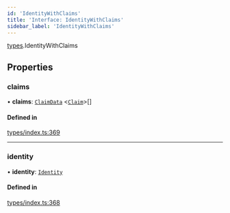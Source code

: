 ```yaml
---
id: 'IdentityWithClaims'
title: 'Interface: IdentityWithClaims'
sidebar_label: 'IdentityWithClaims'
---
```


[types](../../../modules/Types/Types.md).IdentityWithClaims

## Properties

### claims

• **claims**: [`ClaimData`](../ClaimData/ClaimData.md) \<[`Claim`](../../../modules/Types/Types.md#claim)\>[]

#### Defined in

[types/index.ts:369](https://github.com/PolymeshAssociation/polymesh-sdk/blob/2c78f6c34/src/types/index.ts#L369)

---

### identity

• **identity**: [`Identity`](../../../classes/API/Entities/Identity/Identity.md)

#### Defined in

[types/index.ts:368](https://github.com/PolymeshAssociation/polymesh-sdk/blob/2c78f6c34/src/types/index.ts#L368)
